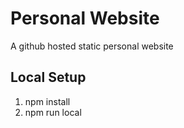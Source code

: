 # Personal Website

A github hosted static personal website

## Local Setup

1. npm install
2. npm run local
